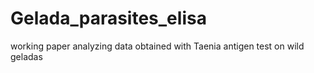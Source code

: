 # Gelada_parasites_elisa
working paper analyzing data obtained with Taenia antigen test on wild geladas
